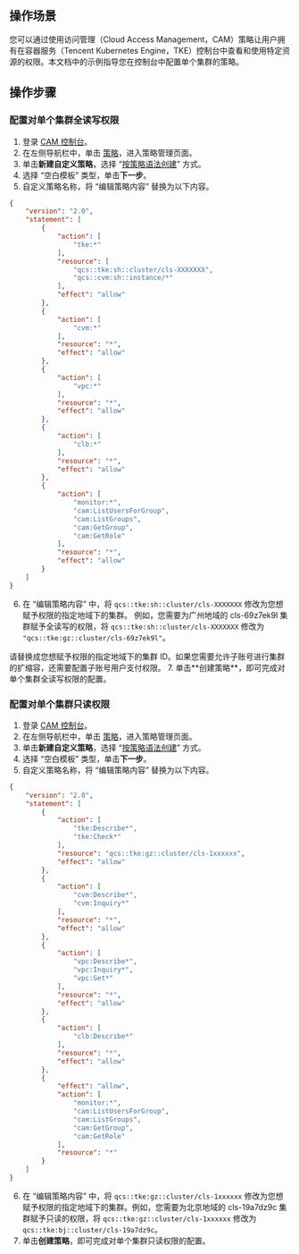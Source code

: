 ## 操作场景

您可以通过使用访问管理（Cloud Access Management，CAM）策略让用户拥有在容器服务（Tencent Kubernetes Engine，TKE）控制台中查看和使用特定资源的权限。本文档中的示例指导您在控制台中配置单个集群的策略。

## 操作步骤

### 配置对单个集群全读写权限

1. 登录 [CAM 控制台](https://console.cloud.tencent.com/cam/overview)。
2. 在左侧导航栏中，单击 [策略](https://console.cloud.tencent.com/cam/policy)，进入策略管理页面。
3. 单击**新建自定义策略**，选择 “[按策略语法创建](https://console.cloud.tencent.com/cam/policy/createV2)” 方式。
4. 选择 “空白模板” 类型，单击**下一步**。
5. 自定义策略名称，将 “编辑策略内容” 替换为以下内容。
```json
{
    "version": "2.0",
    "statement": [
        {
            "action": [
                "tke:*"
            ],
            "resource": [
                "qcs::tke:sh::cluster/cls-XXXXXXX",
                "qcs::cvm:sh::instance/*"
            ],
            "effect": "allow"
        },
        {
            "action": [
                "cvm:*"
            ],
            "resource": "*",
            "effect": "allow"
        },
        {
            "action": [
                "vpc:*"
            ],
            "resource": "*",
            "effect": "allow"
        },
        {
            "action": [
                "clb:*"
            ],
            "resource": "*",
            "effect": "allow"
        },
        {
            "action": [
                "monitor:*",
                "cam:ListUsersForGroup",
                "cam:ListGroups",
                "cam:GetGroup",
                "cam:GetRole"
            ],
            "resource": "*",
            "effect": "allow"
        }
    ]
}
```
6. 在 “编辑策略内容” 中，将 `qcs::tke:sh::cluster/cls-XXXXXXX` 修改为您想赋予权限的指定地域下的集群。
例如，您需要为广州地域的 cls-69z7ek9l 集群赋予全读写的权限，将 `qcs::tke:sh::cluster/cls-XXXXXXX` 修改为 `"qcs::tke:gz::cluster/cls-69z7ek9l"`。
<dx-alert infotype="notice" title=" ">
请替换成您想赋予权限的指定地域下的集群 ID。如果您需要允许子账号进行集群的扩缩容，还需要配置子账号用户支付权限。
</dx-alert>
7. 单击**创建策略**，即可完成对单个集群全读写权限的配置。


### 配置对单个集群只读权限

1. 登录 [CAM 控制台](https://console.cloud.tencent.com/cam/overview)。
2. 在左侧导航栏中，单击 [策略](https://console.cloud.tencent.com/cam/policy)，进入策略管理页面。
3. 单击**新建自定义策略**，选择 “[按策略语法创建](https://console.cloud.tencent.com/cam/policy/createV2)” 方式。
4. 选择 “空白模板” 类型，单击**下一步**。
5. 自定义策略名称，将 “编辑策略内容” 替换为以下内容。
```json
{
    "version": "2.0",
    "statement": [
        {
            "action": [
                "tke:Describe*",
                "tke:Check*"
            ],
            "resource": "qcs::tke:gz::cluster/cls-1xxxxxx",
            "effect": "allow"
        },
        {
            "action": [
                "cvm:Describe*",
                "cvm:Inquiry*"
            ],
            "resource": "*",
            "effect": "allow"
        },
        {
            "action": [
                "vpc:Describe*",
                "vpc:Inquiry*",
                "vpc:Get*"
            ],
            "resource": "*",
            "effect": "allow"
        },
        {
            "action": [
                "clb:Describe*"
            ],
            "resource": "*",
            "effect": "allow"
        },
        {
            "effect": "allow",
            "action": [
                "monitor:*",
                "cam:ListUsersForGroup",
                "cam:ListGroups",
                "cam:GetGroup",
                "cam:GetRole"
            ],
            "resource": "*"
        }
    ]
}
```
6. 在 “编辑策略内容” 中，将 `qcs::tke:gz::cluster/cls-1xxxxxx` 修改为您想赋予权限的指定地域下的集群。例如，您需要为北京地域的 cls-19a7dz9c 集群赋予只读的权限，将 `qcs::tke:gz::cluster/cls-1xxxxxx` 修改为 `qcs::tke:bj::cluster/cls-19a7dz9c`。
7. 单击**创建策略**，即可完成对单个集群只读权限的配置。




